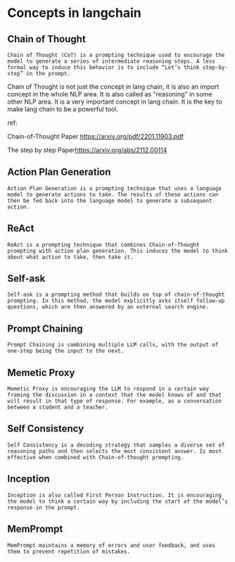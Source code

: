 # Concepts in langchain

## Chain of Thought

    Chain of Thought (CoT) is a prompting technique used to encourage the model to generate a series of intermediate reasoning steps. A less formal way to induce this behavior is to include “Let’s think step-by-step” in the prompt.

Chain of Thought is not just the concept in lang chain, it is also an import concept in the whole NLP area. It is also called as "reasoning" in some other NLP area. It is a very important concept in lang chain. It is the key to make lang chain to be a powerful tool.

ref:

Chain-of-Thought Paper <https://arxiv.org/pdf/2201.11903.pdf>

The step by step Paper<https://arxiv.org/abs/2112.00114>

## Action Plan Generation

    Action Plan Generation is a prompting technique that uses a language model to generate actions to take. The results of these actions can then be fed back into the language model to generate a subsequent action.

## ReAct

    ReAct is a prompting technique that combines Chain-of-Thought prompting with action plan generation. This induces the model to think about what action to take, then take it.

## Self-ask

    Self-ask is a prompting method that builds on top of chain-of-thought prompting. In this method, the model explicitly asks itself follow-up questions, which are then answered by an external search engine.

## Prompt Chaining

    Prompt Chaining is combining multiple LLM calls, with the output of one-step being the input to the next.

## Memetic Proxy

    Memetic Proxy is encouraging the LLM to respond in a certain way framing the discussion in a context that the model knows of and that will result in that type of response. For example, as a conversation between a student and a teacher.

## Self Consistency

    Self Consistency is a decoding strategy that samples a diverse set of reasoning paths and then selects the most consistent answer. Is most effective when combined with Chain-of-thought prompting.

## Inception

    Inception is also called First Person Instruction. It is encouraging the model to think a certain way by including the start of the model’s response in the prompt.

## MemPrompt

    MemPrompt maintains a memory of errors and user feedback, and uses them to prevent repetition of mistakes.
